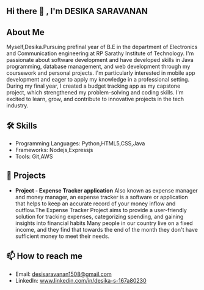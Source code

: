 ## Hi there 👋 , I'm DESIKA SARAVANAN

## About Me
Myself,Desika.Pursuing prefinal year of B.E in the department of Electronics and Communication engineering at RP Sarathy Institute of Technology. I'm passionate about software development and have developed skills in Java programming, database management, and web development through my coursework and personal projects. I'm particularly interested in mobile app development and eager to apply my knowledge in a professional setting. During my final year, I created a budget tracking app as my capstone project, which strengthened my problem-solving and coding skills. I'm excited to learn, grow, and contribute to innovative projects in the tech industry.

## 🛠 Skills
- Programming Languages: Python,HTML5,CSS,Java
- Frameworks: Nodejs,Expressjs
- Tools: Git,AWS

## 🔭 Projects
- **Project - Expense Tracker application**
  Also known as expense manager and money manager, an expense tracker is a software or application that helps to keep an accurate record of your money inflow and outflow.The Expense Tracker Project aims to provide a user-friendly solution for tracking expenses, categorizing spending, and gaining insights into financial habits Many people in our country live on a fixed income, and they find that towards the end of the month they don't have sufficient money to meet their needs.

## 📫 How to reach me
- Email: desisaravanan1508@gmail.com
- LinkedIn: www.linkedin.com/in/desika-s-167a80230



